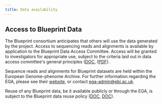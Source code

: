 ```yaml
---
title: Data availability
---
```


## Access to Blueprint Data


The Blueprint consortium anticipates that others will use the data generated by the project. Access to sequencing reads and alignments is available by application to the Blueprint Data Access Committee. Access will be granted to investigators for appropriate use, subject to the criteria laid out in data access committee's general principles ([DOC](http://ftp.ebi.ac.uk/pub/databases/blueprint/data_access/Blueprint_DAC_general_principles.doc "DAC Principles - DOC"), ([PDF](http://ftp.ebi.ac.uk/pub/databases/blueprint/data_access/Blueprint_DAC_general_principles.pdf "DAC Principles - PDF")).

Sequence reads and alignments for Blueprint datasets are held within the European Genome-phenome Archive. For further information regarding the EGA, please see their [website](http://www.ebi.ac.uk/ega), or contact ega-admin@ebi.ac.uk.

Reuse of any Blueprint data, be it available publicly or through the EGA, is subject to the Blueprint data reuse policy ([DOC](http://ftp.ebi.ac.uk/pub/databases/blueprint/data_access/Blueprint_Data_Reuse.doc "Data reuse policy - DOC"), [DOC](http://ftp.ebi.ac.uk/pub/databases/blueprint/data_access/Blueprint_Data_Reuse.pdf "Data reuse policy - PDF")).